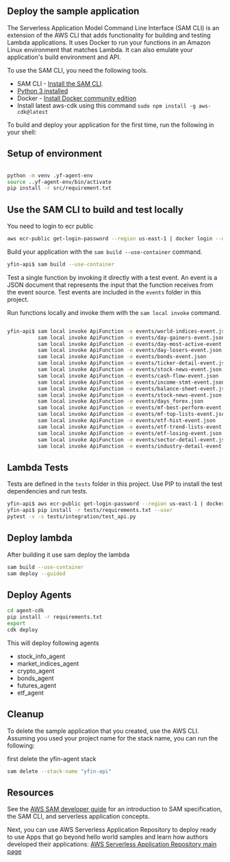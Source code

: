 ## Deploy the sample application

The Serverless Application Model Command Line Interface (SAM CLI) is an extension of the AWS CLI that adds functionality for building and testing Lambda applications. It uses Docker to run your functions in an Amazon Linux environment that matches Lambda. It can also emulate your application's build environment and API.

To use the SAM CLI, you need the following tools.

* SAM CLI - [Install the SAM CLI](https://docs.aws.amazon.com/serverless-application-model/latest/developerguide/serverless-sam-cli-install.html). 
* [Python 3 installed](https://www.python.org/downloads/)
* Docker - [Install Docker community edition](https://hub.docker.com/search/?type=edition&offering=community)
* Install latest aws-cdk using this command ```sudo npm install -g aws-cdk@latest```

To build and deploy your application for the first time, run the following in your shell:



## Setup of environment
```bash

python -m venv .yf-agent-env
source ..yf-agent-env/bin/activate
pip install -r src/requirement.txt
```

## Use the SAM CLI to build and test locally


You need to login to ecr public 

```bash
aws ecr-public get-login-password --region us-east-1 | docker login --username AWS --password-stdin public.ecr.aws
```

Build your application with the `sam build --use-container` command.


```bash
yfin-api$ sam build --use-container
```


Test a single function by invoking it directly with a test event. An event is a JSON document that represents the input that the function receives from the event source. Test events are included in the `events` folder in this project.

Run functions locally and invoke them with the `sam local invoke` command.

```bash

yfin-api$ sam local invoke ApiFunction -e events/world-indices-event.json
          sam local invoke ApiFunction -e events/day-gainers-event.json
          sam local invoke ApiFunction -e events/day-most-active-event.json
          sam local invoke ApiFunction -e events/day-losers-event.json
          sam local invoke ApiFunction -e events/bonds-event.json
          sam local invoke ApiFunction -e events/ticker-detail-event.json
          sam local invoke ApiFunction -e events/stock-news-event.json
          sam local invoke ApiFunction -e events/cash-flow-event.json
          sam local invoke ApiFunction -e events/income-stmt-event.json
          sam local invoke ApiFunction -e events/balance-sheet-event.json
          sam local invoke ApiFunction -e events/stock-news-event.json
          sam local invoke ApiFunction -e events/days_forex.json
          sam local invoke ApiFunction -e events/mf-best-perform-event.json
          sam local invoke ApiFunction -e events/mf-top-lists-event.json
          sam local invoke ApiFunction -e events/etf-hist-event.json          
          sam local invoke ApiFunction -e events/etf-trend-lists-event.json
          sam local invoke ApiFunction -e events/etf-losing-event.json
          sam local invoke ApiFunction -e events/sector-detail-event.json
          sam local invoke ApiFunction -e events/industry-detail-event.json ( not working)

```
## Lambda Tests

Tests are defined in the `tests` folder in this project. Use PIP to install the test dependencies and run tests.

```bash
yfin-api$ aws ecr-public get-login-password --region us-east-1 | docker login --username AWS --password-stdin public.ecr.aws
yfin-api$ pip install -r tests/requirements.txt --user
pytest -v -s tests/integration/test_api.py

```

## Deploy lambda

After building it use sam deploy the lambda

```bash
sam build --use-container
sam deploy --guided
```

## Deploy Agents

```bash
cd agent-cdk
pip install -r requirements.txt
export 
cdk deploy
```
 This will deploy following agents
  * stock_info_agent
  * market_indices_agent
  * crypto_agent
  * bonds_agent
  * futures_agent
  * etf_agent
 
## Cleanup

To delete the sample application that you created, use the AWS CLI. Assuming you used your project name for the stack name, you can run the following:

first delete the yfin-agent stack 
```bash
sam delete --stack-name "yfin-api"
```

## Resources

See the [AWS SAM developer guide](https://docs.aws.amazon.com/serverless-application-model/latest/developerguide/what-is-sam.html) for an introduction to SAM specification, the SAM CLI, and serverless application concepts.

Next, you can use AWS Serverless Application Repository to deploy ready to use Apps that go beyond hello world samples and learn how authors developed their applications: [AWS Serverless Application Repository main page](https://aws.amazon.com/serverless/serverlessrepo/)


